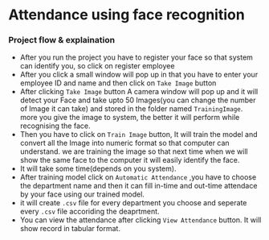 # Attendance using face recognition 

### Project flow & explaination
- After you run the project you have to register your face so that system can identify you, so click on register employee
- After you click a small window will pop up in that you have to enter your employee ID and name and then click on `Take Image` button
- After clicking `Take Image` button A camera window will pop up and it will detect your Face and take upto 50 Images(you can change the number of Image it can take) and stored in the folder named `TrainingImage`. more you give the image to system, the better it will perform while recognising the face.
- Then you have to click on `Train Image` button, It will train the model and convert all the Image into numeric format so that computer can understand. we are training the image so that next time when we will show the same face to the computer it will easily identify the face.
- It will take some time(depends on you system).
- After training model click on `Automatic Attendance` ,you have to choose the department name and then it can fill in-time and out-time attendace by your face using our trained model.
- it will create `.csv` file for every department you choose and seperate every `.csv` file accoriding the deaprtment.
- You can view the attendance after clicking `View Attendance` button. It will show record in tabular format.
